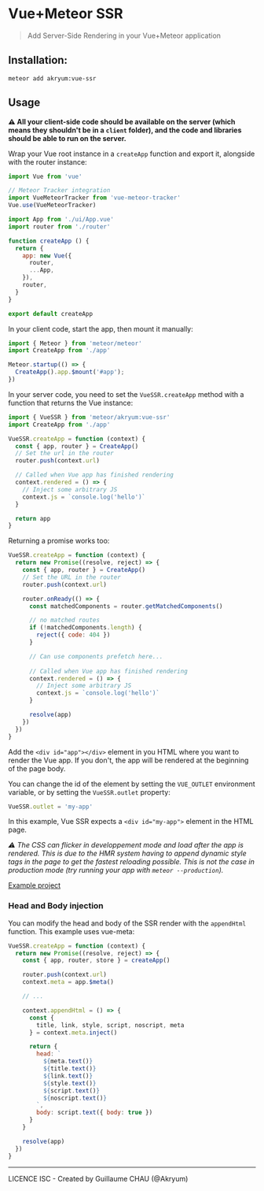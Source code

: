 # Vue+Meteor SSR

> Add Server-Side Rendering in your Vue+Meteor application

## Installation:

```
meteor add akryum:vue-ssr
```

## Usage

**:warning: All your client-side code should be available on the server (which means they shouldn't be in a `client` folder), and the code and libraries should be able to run on the server.**

Wrap your Vue root instance in a `createApp` function and export it, alongside with the router instance:

```javascript
import Vue from 'vue'

// Meteor Tracker integration
import VueMeteorTracker from 'vue-meteor-tracker'
Vue.use(VueMeteorTracker)

import App from './ui/App.vue'
import router from './router'

function createApp () {
  return {
    app: new Vue({
      router,
      ...App,
    }),
    router,
  }
}

export default createApp
```

In your client code, start the app, then mount it manually:

```javascript
import { Meteor } from 'meteor/meteor'
import CreateApp from './app'

Meteor.startup(() => {
  CreateApp().app.$mount('#app');
})
```

In your server code, you need to set the `VueSSR.createApp` method with a function that returns the Vue instance:

```javascript
import { VueSSR } from 'meteor/akryum:vue-ssr'
import CreateApp from './app'

VueSSR.createApp = function (context) {
  const { app, router } = CreateApp()
  // Set the url in the router
  router.push(context.url)

  // Called when Vue app has finished rendering
  context.rendered = () => {
    // Inject some arbitrary JS
    context.js = `console.log('hello')`
  }

  return app
}
```

Returning a promise works too:

```javascript
VueSSR.createApp = function (context) {
  return new Promise((resolve, reject) => {
    const { app, router } = CreateApp()
    // Set the URL in the router
    router.push(context.url)

    router.onReady(() => {
      const matchedComponents = router.getMatchedComponents()

      // no matched routes
      if (!matchedComponents.length) {
        reject({ code: 404 })
      }

      // Can use components prefetch here...
      
      // Called when Vue app has finished rendering
      context.rendered = () => {
        // Inject some arbitrary JS
        context.js = `console.log('hello')`
      }

      resolve(app)
    })
  })
}
```

Add the `<div id="app"></div>` element in you HTML where you want to render the Vue app. If you don't, the app will be rendered at the beginning of the page body.

You can change the id of the element by setting the `VUE_OUTLET` environment variable, or by setting the `VueSSR.outlet` property:

```javascript
VueSSR.outlet = 'my-app'
```

In this example, Vue SSR expects a `<div id="my-app">` element in the HTML page.

*:warning: The CSS can flicker in developpement mode and load after the app is rendered. This is due to the HMR system having to append dynamic style tags in the page to get the fastest reloading possible. This is not the case in production mode (try running your app with `meteor --production`).*

[Example project](https://github.com/Akryum/vue-meteor-demo)

### Head and Body injection

You can modify the head and body of the SSR render with the `appendHtml` function. This example uses vue-meta:

```javascript
VueSSR.createApp = function (context) {
  return new Promise((resolve, reject) => {
    const { app, router, store } = createApp()

    router.push(context.url)
    context.meta = app.$meta()

    // ...

    context.appendHtml = () => {
      const {
        title, link, style, script, noscript, meta
      } = context.meta.inject()

      return {
        head: `
          ${meta.text()}
          ${title.text()}
          ${link.text()}
          ${style.text()}
          ${script.text()}
          ${noscript.text()}
        `,
        body: script.text({ body: true })
      }
    }

    resolve(app)
  })
}
```

---

LICENCE ISC - Created by Guillaume CHAU (@Akryum)
